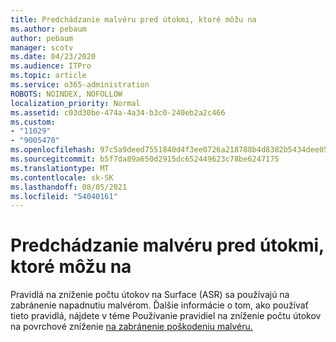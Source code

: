 ```yaml
---
title: Predchádzanie malvéru pred útokmi, ktoré môžu na
ms.author: pebaum
author: pebaum
manager: scotv
ms.date: 04/23/2020
ms.audience: ITPro
ms.topic: article
ms.service: o365-administration
ROBOTS: NOINDEX, NOFOLLOW
localization_priority: Normal
ms.assetid: c03d30be-474a-4a34-b3c0-240eb2a2c466
ms.custom:
- "11029"
- "9005470"
ms.openlocfilehash: 97c5a9deed7551840d4f3ee0726a218788b4d8382b5434dee0566b0021d67cc9
ms.sourcegitcommit: b5f7da89a650d2915dc652449623c78be6247175
ms.translationtype: MT
ms.contentlocale: sk-SK
ms.lasthandoff: 08/05/2021
ms.locfileid: "54040161"
---
```

# <a name="prevent-malware-infection"></a>Predchádzanie malvéru pred útokmi, ktoré môžu na

Pravidlá na zníženie počtu útokov na Surface (ASR) sa používajú na zabránenie napadnutiu malvérom. Ďalšie informácie o tom, ako používať tieto pravidlá, nájdete v téme Používanie pravidiel na zníženie počtu útokov na povrchové zníženie [na zabránenie poškodeniu malvéru.](https://docs.microsoft.com/microsoft-365/security/defender-endpoint/attack-surface-reduction?view=o365-worldwide#attack-surface-reduction-rules)